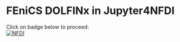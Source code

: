 # FEniCS DOLFINx in Jupyter4NFDI

Click on badge below to proceed:  
<a href="https://hub.nfdi-jupyter.de/v2/gh/kreuzert/j4nfdi-dolfinx-example/HEAD?labpath=notebooks%2Fexample.ipynb" target="_blank">
  <img src="https://nfdi-jupyter.de/images/nfdi_badge.svg" alt="NFDI">
</a>
